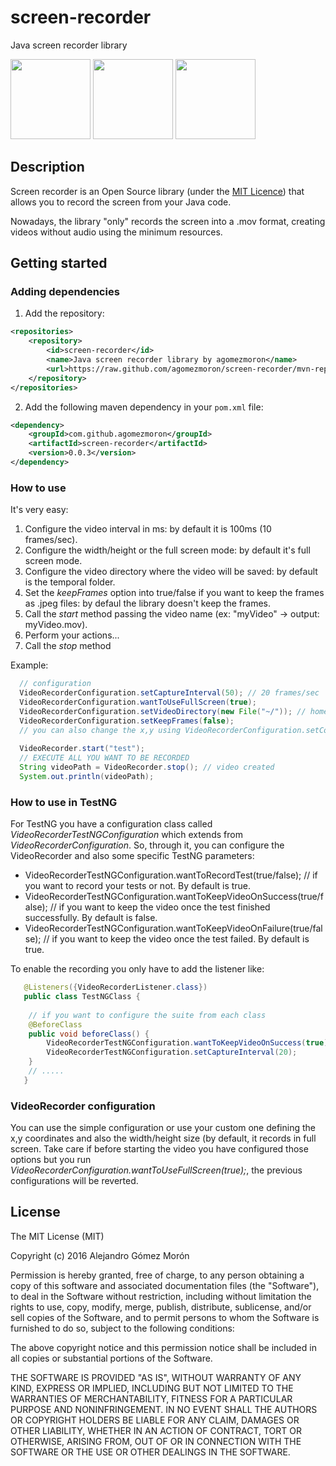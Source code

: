 # screen-recorder
Java screen recorder library

<img src="resources/images/java-icon.png" height="128" />
<img src="resources/images/play-icon.png" height="128" />
<img src="resources/images/testng-logo.png" height="128" />

Description
-----------

Screen recorder is an Open Source library (under the [MIT Licence](LICENSE)) that allows you to record the screen from your Java code.

Nowadays, the library "only" records the screen into a .mov format, creating videos without audio using the minimum resources.

Getting started
-----------

### Adding dependencies

1. Add the repository:
```xml
<repositories>
    <repository>
        <id>screen-recorder</id>
        <name>Java screen recorder library by agomezmoron</name>
        <url>https://raw.github.com/agomezmoron/screen-recorder/mvn-repo</url>
    </repository>
</repositories>
```
2. Add the following maven dependency in your `pom.xml` file:

```xml
<dependency>
    <groupId>com.github.agomezmoron</groupId>
    <artifactId>screen-recorder</artifactId>
    <version>0.0.3</version>
</dependency>
```
    
### How to use

It's very easy: 

 1. Configure the video interval in ms: by default it is 100ms (10 frames/sec).
 2. Configure the width/height or the full screen mode: by default it's full screen mode.
 3. Configure the video directory where the video will be saved: by default is the temporal folder.
 4. Set the *keepFrames* option into true/false if you want to keep the frames as .jpeg files: by defaul the library doesn't keep the frames.
 5. Call the *start* method passing the video name (ex: "myVideo" -> output: myVideo.mov).
 6. Perform your actions...
 7. Call the *stop* method

Example:

```java
  // configuration
  VideoRecorderConfiguration.setCaptureInterval(50); // 20 frames/sec
  VideoRecorderConfiguration.wantToUseFullScreen(true);
  VideoRecorderConfiguration.setVideoDirectory(new File("~/")); // home
  VideoRecorderConfiguration.setKeepFrames(false);
  // you can also change the x,y using VideoRecorderConfiguration.setCoordinates(10,20);
  
  VideoRecorder.start("test");
  // EXECUTE ALL YOU WANT TO BE RECORDED
  String videoPath = VideoRecorder.stop(); // video created
  System.out.println(videoPath);
```

### How to use in TestNG

For TestNG you have a configuration class called *VideoRecorderTestNGConfiguration* which extends from *VideoRecorderConfiguration*. So, through it, you can configure the VideoRecorder and also some specific TestNG parameters:
 
 - VideoRecorderTestNGConfiguration.wantToRecordTest(true/false); // if you want to record your tests or not. By default is true.
 - VideoRecorderTestNGConfiguration.wantToKeepVideoOnSuccess(true/false); // if you want to keep the video once the test finished successfully. By default is false.
 - VideoRecorderTestNGConfiguration.wantToKeepVideoOnFailure(true/false); // if you want to keep the video once the test  failed. By default is true.
 
To enable the recording you only have to add the listener like:

```java
   @Listeners({VideoRecorderListener.class})
   public class TestNGClass {
   
   	// if you want to configure the suite from each class
   	@BeforeClass
   	public void beforeClass() {
   		VideoRecorderTestNGConfiguration.wantToKeepVideoOnSuccess(true);
   		VideoRecorderTestNGConfiguration.setCaptureInterval(20);
   	}
    // .....
   }
```

### VideoRecorder configuration

You can use the simple configuration or use your custom one defining the x,y coordinates and also the width/height size (by default, it records in full screen. Take care if before starting the video you have configured those options but you run *VideoRecorderConfiguration.wantToUseFullScreen(true);*, the previous configurations will be reverted.

License
-----------
The MIT License (MIT)

Copyright (c) 2016 Alejandro Gómez Morón

Permission is hereby granted, free of charge, to any person obtaining a copy of this software and associated documentation files (the "Software"), to deal in the Software without restriction, including without limitation the rights to use, copy, modify, merge, publish, distribute, sublicense, and/or sell copies of the Software, and to permit persons to whom the Software is furnished to do so, subject to the following conditions:

The above copyright notice and this permission notice shall be included in all copies or substantial portions of the Software.

THE SOFTWARE IS PROVIDED "AS IS", WITHOUT WARRANTY OF ANY KIND, EXPRESS OR IMPLIED, INCLUDING BUT NOT LIMITED TO THE WARRANTIES OF MERCHANTABILITY, FITNESS FOR A PARTICULAR PURPOSE AND NONINFRINGEMENT. IN NO EVENT SHALL THE AUTHORS OR COPYRIGHT HOLDERS BE LIABLE FOR ANY CLAIM, DAMAGES OR OTHER LIABILITY, WHETHER IN AN ACTION OF CONTRACT, TORT OR OTHERWISE, ARISING FROM, OUT OF OR IN CONNECTION WITH THE SOFTWARE OR THE USE OR OTHER DEALINGS IN THE SOFTWARE.
